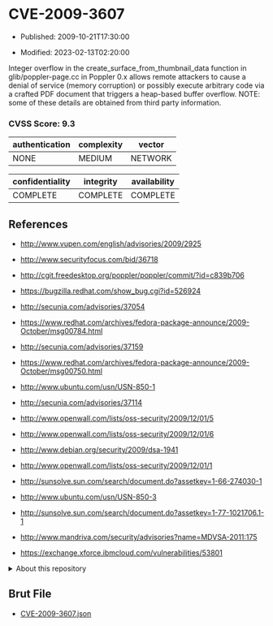 # CVE-2009-3607

- Published: 2009-10-21T17:30:00

- Modified: 2023-02-13T02:20:00

Integer overflow in the create_surface_from_thumbnail_data function in glib/poppler-page.cc in Poppler 0.x allows remote attackers to cause a denial of service (memory corruption) or possibly execute arbitrary code via a crafted PDF document that triggers a heap-based buffer overflow. NOTE: some of these details are obtained from third party information.

### CVSS Score: **9.3**

| authentication | complexity | vector |
| --- | --- | --- |
| NONE | MEDIUM | NETWORK |

| confidentiality | integrity | availability |
| --- | --- | --- |
| COMPLETE | COMPLETE | COMPLETE |

## References

* http://www.vupen.com/english/advisories/2009/2925

* http://www.securityfocus.com/bid/36718

* http://cgit.freedesktop.org/poppler/poppler/commit/?id=c839b706

* https://bugzilla.redhat.com/show_bug.cgi?id=526924

* http://secunia.com/advisories/37054

* https://www.redhat.com/archives/fedora-package-announce/2009-October/msg00784.html

* http://secunia.com/advisories/37159

* https://www.redhat.com/archives/fedora-package-announce/2009-October/msg00750.html

* http://www.ubuntu.com/usn/USN-850-1

* http://secunia.com/advisories/37114

* http://www.openwall.com/lists/oss-security/2009/12/01/5

* http://www.openwall.com/lists/oss-security/2009/12/01/6

* http://www.debian.org/security/2009/dsa-1941

* http://www.openwall.com/lists/oss-security/2009/12/01/1

* http://sunsolve.sun.com/search/document.do?assetkey=1-66-274030-1

* http://www.ubuntu.com/usn/USN-850-3

* http://sunsolve.sun.com/search/document.do?assetkey=1-77-1021706.1-1

* http://www.mandriva.com/security/advisories?name=MDVSA-2011:175

* https://exchange.xforce.ibmcloud.com/vulnerabilities/53801

<details>
<summary>About this repository</summary> 

  This repository is part of the project [Live Hack CVE](https://github.com/Live-Hack-CVE). Main website can be found [www.live-hack.org](https://www.live-hack.org) 
  
  Made by [Sn0wAlice](https://github.com/Sn0wAlice) for the people that care about security and need to have a feed of the latest CVEs. Hope you enjoy it, don't forget to star the repo and follow me on [Twitter](https://twitter.com/Sn0wAlice) and [Github](https://github.com/Sn0wAlice). And that is my [personnal website](https://www.alice-snow.me/)

  - [Home Page](https://github.com/Live-Hack-CVE)
  - [Framework](https://github.com/Live-Hack-CVE/cve-framework)
  - [CVE database](https://github.com/Live-Hack-CVE/full_database)
  - [Changelog](https://github.com/Live-Hack-CVE/Changelog)
</details>

## Brut File

* [CVE-2009-3607.json](https://raw.githubusercontent.com/Live-Hack-CVE/full_database/main/cves/2009/CVE-2009-3607.json)

